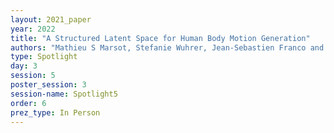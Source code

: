 ```yaml
---
layout: 2021_paper
year: 2022
title: "A Structured Latent Space for Human Body Motion Generation"
authors: "Mathieu S Marsot, Stefanie Wuhrer, Jean-Sebastien Franco and Stephane Durocher"
type: Spotlight
day: 3
session: 5
poster_session: 3
session-name: Spotlight5
order: 6
prez_type: In Person
---
```

